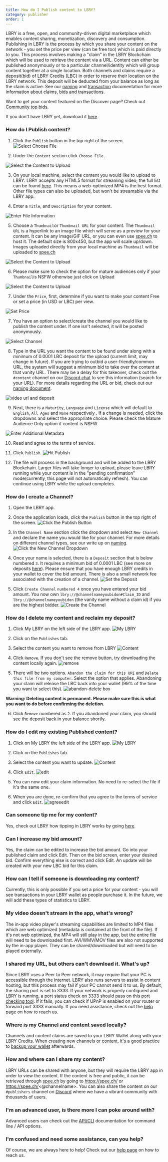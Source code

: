 ```yaml
---
title: How do I Publish content to LBRY?
category: publisher
order: 1
---
```


LBRY is a free, open, and community-driven digital marketplace which enables content sharing, monetization, discovery and consumption. Publishing in LBRY is the process by which you share your content on the network - you set the price per view (can be free too) which is paid directly to you. This process involves making a "claim" in the LBRY Blockchain which will be used to retrieve the content via a URL. Content can either be published anonymously or to a particular channel/identity which will group content together at a single location. Both channels and claims require a deposit(bid) of LBRY Credits (LBC) in order to reserve their location on the LBRY network. This deposit will be deducted from your balance as long as the claim is active. See our [naming](https://lbry.io/faq/naming) and [transaction](https://lbry.io/faq/transaction-types) documentation for more information about claims, bids and transactions. 

Want to get your content featured on the Discover page? Check out [Community top bids](https://lbry.io/faq/community-top-bid).

If you don't have LBRY yet, download it [here](https://lbry.io/get).

### How do I Publish content? 

1. Click the `Publish` button in the top right of the screen.
![Select Choose File](https://spee.ch/0/1-click-publish.jpeg)

2. Under the `Content` section click `Choose File`.

![Select the Content to Upload](https://spee.ch/5/choose-file-and-others.jpeg)

3. On your local machine, select the content you would like to upload to LBRY.  LBRY accepts any HTML5 format for streaming video; the full list can be found [here](https://developer.mozilla.org/en-US/docs/Web/HTML/Supported_media_formats). This means a web-optimized MP4 is the best format. Other file types can also be uploaded, but won't be streamable via the LBRY app.

4. Enter a `Title`, and `Description` for your content.

![Enter File Information](https://spee.ch/2/311-choose-file-and-others.jpeg)

5. Choose a `Thumbnail`or `Thumbnail URL` for your content. The `Thumbnail URL` is a hyperlink to an image file which will serve as a preview for your content. It can be any image/GIF URL, or you can even use [spee.ch](https://www.spee.ch) to host it. The default size is 800x450, but the app will scale up/down. Images uploaded directly from your local machine as `Thumbnail` will be uploaded to [spee.ch](https://www.spee.ch)

![Select the Content to Upload](https://spee.ch/6/5thumbnail.jpeg)

6. Please make sure to check the option for mature audiences only if your `Thumbnail`is NSFW otherwise just click on Upload

![Select the Content to Upload](https://spee.ch/6/4-thumbnail44.jpeg)


7. Under the `Price`, first, determine if you want to make your content Free or set a price (in USD or LBC) per view.

![Set Price](https://spee.ch/4/5-choose-a-price2.png)

7. You have an option to select/create the channel you would like to publish the content under. If one isn't selected, it will be posted anonymously.

![Select Channel](https://spee.ch/4/channel22.png)

8. Type in the URL you want the content to be found under along with a minimum of 0.0001 LBC deposit for the upload (current limit, may change in future). If you are trying to outbid a user-friendly/common URL, the system will suggest a minimum bid to take over the content at that vanity URL. There may be a delay for this takeover, check out the `#content` channel on our [Discord chat](https://chat.lbry.io) to see this information (search for your URL). For more details regarding the URL or bid, check out our [naming document](https://lbry.io/faq/naming).

![video url and deposit](https://spee.ch/7/8content-url.jpeg)


9. Next, there is a `Maturity`, `Language`  and `License` which will default to `English`, `All Ages` and `None` respectively .  If a change is needed, click the dropdowns and select the appropriate choice. Please check the Mature Audience Only option if content is NSFW

![Enter Additional Metadata](https://spee.ch/c/7-license-2-and-publish.jpeg)



10. Read and agree to the terms of service.

11. Click `Publish`.
![Hit Publish](https://spee.ch/2/publish.jpeg)

12. The file will process in the background and will be added to the LBRY Blockchain. Larger files will take longer to upload, please leave LBRY running while your content is in the "pending confirmation" mode(currently, this page will not automatically refresh).  You can continue using LBRY while the upload completes.



### How do I create a Channel?

1. Open the LBRY app.
2. Once the application loads, click the `Publish` button in the top right of the screen.
![Click the Publish Button](https://spee.ch/0/1-click-publish.jpeg)

3. In the `Channel Name` section click the dropdown and select `New Channel` and declare the name you would like for your channel. For more details on different channel types, see our write up on [naming](https://lbry.io/faq/naming).
![Click the New Channel Dropdown](https://spee.ch/a/create-channel.jpeg)

4. Once your name is selected, there is a `Deposit` section that is below numbered `3`. It requires a minimum bid of 0.0001 LBC (see more on deposits [here](https://lbry.io/faq/naming)). Please ensure that you have enough LBRY credits in your wallet to cover the bid amount.  There is also a small network fee associated with the creation of a channel. 
![Set the Deposit](https://spee.ch/a/create-channel.jpeg)

5. Click `Create Channel` `numbered 4` once you have entered your bid amount. You now own `lbry://@channelnameyoubidon#Claim_ID` and `lbry://@channelnameyoubidon` (the vanity name without a claim id) if you are the highest bidder.
![Create the Channel](https://spee.ch/a/create-channel.jpeg)

### How do I delete my content and reclaim my deposit? 
1. Click My LBRY on the left side of the LBRY app. 
![My LBRY](https://spee.ch/7/Mylbry.jpeg)
2. Click on the `Publishes` tab.
3. Select the content you want to remove from LBRY 
![Content](https://spee.ch/c/contents.jpeg)

4. Click `Remove`. If you don't see the remove button, try downloading the content locally again. 
![remove](https://spee.ch/4/delete.jpeg)
5. There will be two options. `Abandon the claim for this URI` and `Delete this file from my computer`. Select the option that applies.  Abandoning your claim will release the LBC back into your wallet (99% of the time you want to select this). 
![abandon-delete box](https://spee.ch/1/abandon1.jpeg)

**Warning: Deleting content is permanent. Please make sure this is what you want to do before confirming the deletion.**

6. Click `Remove` numbered as `2`. If you abandoned your claim, you should see the deposit back in your balance shortly. 

### How do I edit my existing Published content? 
1. Click on My LBRY the left side of the LBRY app.
![My LBRY](https://spee.ch/7/Mylbry.jpeg)

2. Click on the `Publishes` tab.
3. Select the content you want to update.
![Content](https://spee.ch/c/contents.jpeg)

4. Click `Edit`.
![edit](https://spee.ch/c/edit.jpeg)

5. You can now edit your claim information. No need to re-select the file if it's the same one. 
6. When you are done, re-confirm that you agree to the terms of service and click `Edit`.
![agreeedit](https://spee.ch/b/agree.jpeg)

### Can someone tip me for my content? 
Yes, check out LBRY how tipping in LBRY works by going [here](https://lbry.io/faq/tipping). 

### Can I increase my bid amount?
Yes, the claim can be edited to increase the bid amount.  Go into your published claim and click Edit. Then on the bid screen, enter your desired bid. Confirm everything else is correct and click Edit. An update will be created with your new LBC bid for this claim. 

### How can I tell if someone is downloading my content?

Currently, this is only possible if you set a price for your content - you will see transactions in your LBRY wallet as people purchase it. In the future, we will add these types of statistics to LBRY. 

### My video doesn't stream in the app, what's wrong?

The in-app video player's streaming capabilities are limited to MP4 files which are web optimized (metadata is contained at the front of the file). If it's not web optimized, the MP4 will still play in the app, but the entire file will need to be downloaded first. AVI/WMV/MOV files are also not supported by the in-app player. They can be shared/downloaded but will need to be played externally. 

### I shared my URL, but others can't download it. What's up? 

Since LBRY uses a Peer to Peer network, it may require that your PC is accessible through the internet. LBRY also runs servers to assist in content hosting, but this process may fail if your PC cannot send it to us. By default, the sharing port is set to 3333. If your network is properly configured and LBRY is running, a port status check on 3333 should pass on this [port checking tool](https://www.canyouseeme.org). If it fails, you can check if UPnP is enabled on your router or forward port 3333 manually. If you need assistance, check out the [help page](https://lbry.io/faq/how-to-report-bugs) on how to reach us.

### Where is my Channel and content saved locally?

Channels and content claims are saved to your LBRY Wallet along with your LBRY Credits. When creating new channels or content, it's a good practice to [backup your wallet](https://lbry.io/faq/how-to-backup-wallet) afterwards. 

### How and where can I share my content?

LBRY URLs can be shared with anyone, but they will require the LBRY app in order to view the content. If the content is free and public, it can be retrieved through [spee.ch](https://www.spee.ch) by going to https://spee.ch/<claimname> or https://spee.ch/<@channelname>. You can also share the content on our `#publishers` channel on [Discord](https://chat.lbry.io) where we have a vibrant community with thousands of users. 

### I'm an advanced user, is there more I can poke around with? 

Advanced users can check out the [API/CLI](https://lbryio.github.io/lbry/) documentation for command line / API options. 

### I'm confused and need some assistance, can you help?

Of course, we are always here to help! Check out our [help page](https://lbry.io/faq/how-to-report-bugs) on how to reach us. 
